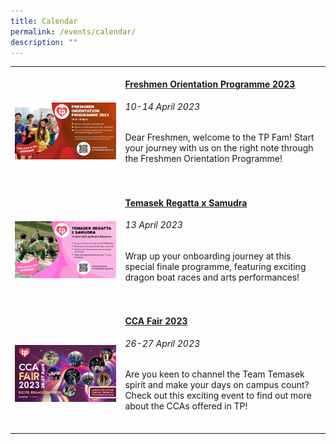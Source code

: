 ```yaml
---
title: Calendar
permalink: /events/calendar/
description: ""
---
```

<table>
	<tr>
		<td style="width:35%">
			<br>
				<img src="/images/Home/FO_2023.jpg" style="display:block;margin-left:auto;margin-right:auto;">
		</td>
		<td style="width:65%"><br>
			<a href='/events/freshmen-orientation-programme-2023/'><h4 style="margin-top:0%">Freshmen Orientation Programme 2023</h4></a>
				<h6 style="margin-top:0%"><i>10-14 April 2023</i></h6>
				<p style="margin-top:0%">
					Dear Freshmen, welcome to the TP Fam! Start your journey with us on the right note through the Freshmen Orientation Programme!
				</p>
			<br>
		</td>
	</tr>
		<tr>
		<td style="width:35%">
			<br>
				<img src="/images/Home/Regatta_2023.jpg" style="display:block;margin-left:auto;margin-right:auto;">
		</td>
		<td style="width:65%"><br>
			<a href='/events/freshmen-orientation-programme-2023/#temasek-regatta-x-samudra'><h4 style="margin-top:0%">Temasek Regatta x Samudra</h4></a>
				<h6 style="margin-top:0%"><i>13 April 2023</i></h6>
				<p style="margin-top:0%">
					Wrap up your onboarding journey at this special finale programme, featuring exciting dragon boat races and arts performances!
				</p>
			<br>
		</td>
	</tr>	
	<tr>
		<td style="width:35%">
			<br>
				<img src="/images/Home/CCA Fair 2023.jpg" style="display:block;margin-left:auto;margin-right:auto;">
		</td>
		<td style="width:65%"><br>
			<a href='/events/ccafair2023/'><h4 style="margin-top:0%">CCA Fair 2023</h4></a>
				<h6 style="margin-top:0%"><i>26-27 April 2023</i></h6>
				<p style="margin-top:0%">
					Are you keen to channel the Team Temasek spirit and make your days on campus count? Check out this exciting event to find out more about the CCAs offered in TP!
				</p>
			<br>
		</td>
	</tr>

</table>